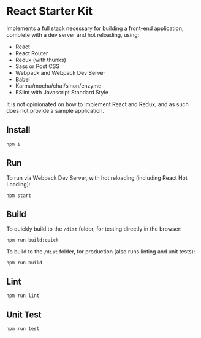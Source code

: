 # React Starter Kit
Implements a full stack necessary for building a front-end application, complete with a dev server and hot reloading, using:
* React
* React Router
* Redux (with thunks)
* Sass or Post CSS
* Webpack and Webpack Dev Server
* Babel
* Karma/mocha/chai/sinon/enzyme
* ESlint with Javascript Standard Style

It is not opinionated on how to implement React and Redux, and as such does not provide a sample application.

## Install
```
npm i
```
## Run
To run via Webpack Dev Server, with hot reloading (including React Hot Loading):
```
npm start
```

## Build
To quickly build to the `/dist` folder, for testing directly in the browser:
```
npm run build:quick
```

To build to the `/dist` folder, for production (also runs linting and unit tests):
```
npm run build
```

## Lint
```
npm run lint
```

## Unit Test
```
npm run test
```

